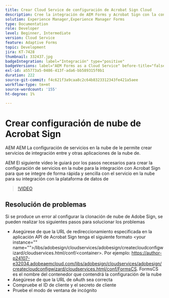 ```yaml
---
title: Crear Cloud Service de configuración de Acrobat Sign Cloud
description: Cree la integración de AEM Forms y Acrobat Sign con la configuración de los servicios en la nube.
solution: Experience Manager,Experience Manager Forms
type: Documentation
role: Developer
level: Beginner, Intermediate
version: Cloud Service
feature: Adaptive Forms
topic: Development
jira: KT-7428
thumbnail: 332437.jpg
badgeIntegration: label="Integración" type="positive"
badgeVersions: label="AEM Forms as a Cloud Service" before-title="false"
exl-id: a55773a5-0486-413f-ada6-bb589315f0b1
duration: 222
source-git-commit: f4c621f3a9caa8c2c64b8323312343fe421a5aee
workflow-type: tm+mt
source-wordcount: '155'
ht-degree: 1%

---
```


# Crear configuración de nube de Acrobat Sign

AEM AEM La configuración de servicios en la nube de le permite crear servicios de integración entre y otras aplicaciones de la nube de.

AEM El siguiente vídeo le guiará por los pasos necesarios para crear la configuración de servicios en la nube para la integración con Acrobat Sign para que se integre de forma rápida y sencilla con el servicio en la nube para su integración con la plataforma de datos de

>[!VIDEO](https://video.tv.adobe.com/v/332437?quality=12&learn=on)

## Resolución de problemas

Si se produce un error al configurar la clonación de nube de Adobe Sign, se pueden realizar los siguientes pasos para solucionar los problemas
* Asegúrese de que la URL de redireccionamiento especificada en la aplicación API de Acrobat Sign tenga el siguiente formato
&lt;your instance=&quot;&quot; name=&quot;&quot;>/libs/adobesign/cloudservices/adobesign/createcloudconfigwizard/cloudservices.html/conf/&lt;container>.
Por ejemplo: https://author-p24107-e32034.adobeaemcloud.com/libs/adobesign/cloudservices/adobesign/createcloudconfigwizard/cloudservices.html/conf/FormsCS. FormsCS es el nombre del contenedor que contendrá la configuración de la nube
* Asegúrese de que la URL de oAuth sea correcta
* Compruebe el ID de cliente y el secreto de cliente
* Pruebe el modo de ventana de incógnito

